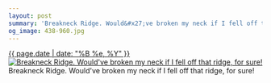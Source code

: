 ```yaml
---
layout: post
summary: 'Breakneck Ridge. Would&#x27;ve broken my neck if I fell off that ridge, for sure!'
og_image: 438-960.jpg
---
```


<p>
  <time><a href="/438">{{ page.date | date: "%B %e, %Y" }}</a></time>
  <a href="/438"><img src="{{ site.assets_url }}/438-480.jpg" srcset="{{ site.assets_url }}/438-960.jpg 960w, {{ site.assets_url }}/438-720.jpg 720w, {{ site.assets_url }}/438-480.jpg 480w, {{ site.assets_url }}/438-240.jpg 240w" sizes="(min-width: 700px) 50vw, calc(100vw - 2rem)" alt="Breakneck Ridge. Would&#x27;ve broken my neck if I fell off that ridge, for sure!" /></a>
  <span>Breakneck Ridge. Would&#x27;ve broken my neck if I fell off that ridge, for sure!</span>
</p>
